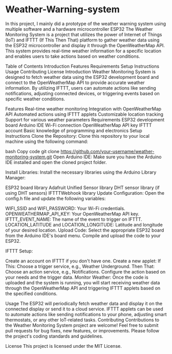 # Weather-Warning-system
 In this project, I mainly did a prototype of the weather warning system using multiple software and a hardware microcontroller ESP32
The Weather Monitoring System is a project that utilizes the power of Internet of Things (IoT) and IFTTT (If This Then That) platform to gather weather data using the ESP32 microcontroller and display it through the OpenWeatherMap API. This system provides real-time weather information for a specific location and enables users to take actions based on weather conditions.

Table of Contents
Introduction
Features
Requirements
Setup Instructions
Usage
Contributing
License
Introduction
Weather Monitoring System is designed to fetch weather data using the ESP32 development board and connect to the OpenWeatherMap API to provide accurate weather information. By utilizing IFTTT, users can automate actions like sending notifications, adjusting connected devices, or triggering events based on specific weather conditions.

Features
Real-time weather monitoring
Integration with OpenWeatherMap API
Automated actions using IFTTT applets
Customizable location tracking
Support for various weather parameters
Requirements
ESP32 development board
Arduino IDE
Wi-Fi connection
OpenWeatherMap API key
IFTTT account
Basic knowledge of programming and electronics
Setup Instructions
Clone the Repository: Clone this repository to your local machine using the following command:

bash
Copy code
git clone https://github.com/your-username/weather-monitoring-system.git
Open Arduino IDE: Make sure you have the Arduino IDE installed and open the cloned project folder.

Install Libraries: Install the necessary libraries using the Arduino Library Manager:

ESP32 board library
Adafruit Unified Sensor library
DHT sensor library (if using DHT sensors)
IFTTTWebhook library
Update Configuration: Open the config.h file and update the following variables:

WIFI_SSID and WIFI_PASSWORD: Your Wi-Fi credentials.
OPENWEATHERMAP_API_KEY: Your OpenWeatherMap API key.
IFTTT_EVENT_NAME: The name of the event to trigger on IFTTT.
LOCATION_LATITUDE and LOCATION_LONGITUDE: Latitude and longitude of your desired location.
Upload Code: Select the appropriate ESP32 board from the Arduino IDE's board menu. Compile and upload the code to your ESP32.

IFTTT Setup:

Create an account on IFTTT if you don't have one.
Create a new applet:
If This: Choose a trigger service, e.g., Weather Underground.
Then That: Choose an action service, e.g., Notifications.
Configure the action based on your needs and the trigger data.
Monitor Weather: Once the code is uploaded and the system is running, you will start receiving weather data through the OpenWeatherMap API and triggering IFTTT applets based on the specified conditions.

Usage
The ESP32 will periodically fetch weather data and display it on the connected display or send it to a cloud service.
IFTTT applets can be used to automate actions like sending notifications to your phone, adjusting smart thermostats, or any other IoT-related tasks.
Contributing
Contributions to the Weather Monitoring System project are welcome! Feel free to submit pull requests for bug fixes, new features, or improvements. Please follow the project's coding standards and guidelines.

License
This project is licensed under the MIT License.
